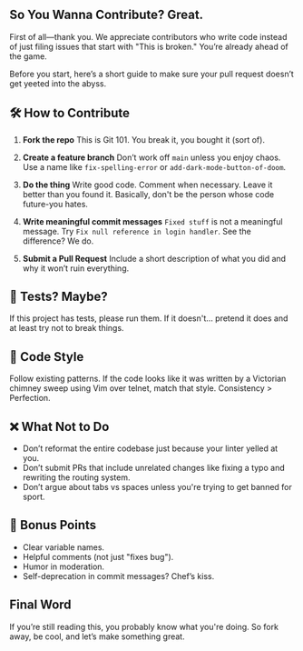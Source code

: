 ## So You Wanna Contribute? Great.
First of all—thank you. We appreciate contributors who write code instead of just filing issues that start with "This is broken." You’re already ahead of the game.

Before you start, here’s a short guide to make sure your pull request doesn’t get yeeted into the abyss.

## 🛠️ How to Contribute
1. **Fork the repo**
This is Git 101. You break it, you bought it (sort of).

2. **Create a feature branch**
Don’t work off `main` unless you enjoy chaos.
Use a name like `fix-spelling-error` or `add-dark-mode-button-of-doom`.

3. **Do the thing**
Write good code. Comment when necessary. Leave it better than you found it. Basically, don't be the person whose code future-you hates.

4. **Write meaningful commit messages**
`Fixed stuff` is not a meaningful message. Try `Fix null reference in login handler`. See the difference? We do.

5. **Submit a Pull Request**
Include a short description of what you did and why it won’t ruin everything.

## 🧪 Tests? Maybe?
If this project has tests, please run them. If it doesn't… pretend it does and at least try not to break things.

## 🤝 Code Style
Follow existing patterns. If the code looks like it was written by a Victorian chimney sweep using Vim over telnet, match that style. Consistency > Perfection.

## ❌ What Not to Do
- Don’t reformat the entire codebase just because your linter yelled at you.
- Don’t submit PRs that include unrelated changes like fixing a typo and rewriting the routing system.
- Don’t argue about tabs vs spaces unless you're trying to get banned for sport.

## 🧙 Bonus Points
- Clear variable names.
- Helpful comments (not just "fixes bug").
- Humor in moderation.
- Self-deprecation in commit messages? Chef’s kiss.

## Final Word
If you’re still reading this, you probably know what you're doing. So fork away, be cool, and let’s make something great.

